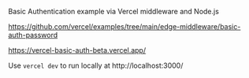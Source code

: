 Basic Authentication example via Vercel middleware and Node.js

https://github.com/vercel/examples/tree/main/edge-middleware/basic-auth-password

https://vercel-basic-auth-beta.vercel.app/

Use `vercel dev` to run locally at http://localhost:3000/

